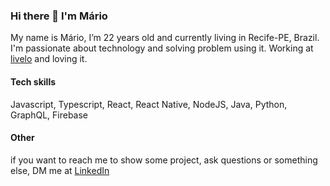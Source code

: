 ### Hi there 👋 I'm Mário

My name is Mário, I’m 22 years old and currently living in Recife-PE, Brazil. I'm passionate about technology and solving problem using it. Working at [livelo](https://www.livelo.com.br/?gclid=Cj0KCQiApb2bBhDYARIsAChHC9t0Y7y-PnOTlcS3vS1YE3ShRkV3Gid1_lwEGwDcCDas5ebA5f-6cpwaAnbLEALw_wcB) and loving it.

#### Tech skills
Javascript, Typescript, React, React Native, NodeJS, Java, Python, GraphQL, Firebase


#### Other
if you want to reach me to show some project, ask questions or something else, DM me at [LinkedIn](https://www.linkedin.com/in/mariommendonca/)
